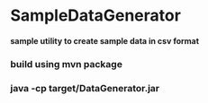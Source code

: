 # SampleDataGenerator
#### sample utility to create sample data in csv format
### build using mvn package
### java -cp target/DataGenerator.jar <no of rows you want to write in csv>
